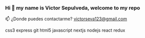 ### Hi 👋 my name is Victor Sepulveda, welcome to my repo

<!--
**victorse123/victorse123** is a ✨ _special_ ✨ repository because its `README.md` (this file) appears on your GitHub profile.

Here are some ideas to get you started:

- 🔭 I’m currently working on ...
- 🌱 I’m currently learning ...
- 👯 I’m looking to collaborate on ...
- 🤔 I’m looking for help with ...
- 💬 Sobre mí... Soy una persona apasionada por la innovacion
- 📫 How to reach me: ...
- 😄 Pronouns: ...
- ⚡ Fun fact: ...
-->

📫 ¿Donde puedes contactarme? victorseva123@gmail.com


css3 express git html5 javascript nextjs nodejs  react redux 
